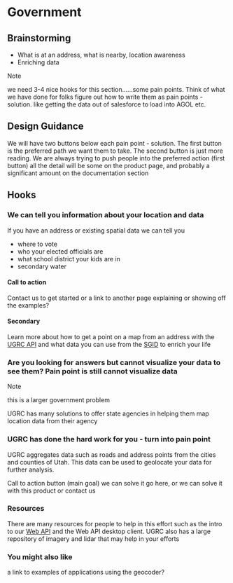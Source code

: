 # Government

## Brainstorming

- What is at an address, what is nearby, location awareness
- Enriching data 

> [!NOTE]
> we need 3-4 nice hooks for this section......some pain points. Think of what we have done for folks figure out how to write them as pain points - solution. like getting the data out of salesforce to load into AGOL etc.

## Design Guidance

We will have two buttons below each pain point - solution. The first button is the preferred path we want them to take. The second button is just more reading. We are always trying to push people into the preferred action (first button) all the detail will be some on the product page, and probably a significant amount on the documentation section

## Hooks

### We can tell you information about your location and data

If you have an address or existing spatial data we can tell you

- where to vote
- who your elected officials are
- what school district your kids are in
- secondary water

#### Call to action

Contact us to get started or a link to another page explaining or showing off the examples?

#### Secondary

Learn more about how to get a point on a map from an address with the [UGRC API](/pillars/products/level-1/api.md) and what data you can use from the [SGID](/pillars/products/level-1/sgid.md) to enrich your life

### Are you looking for answers but cannot visualize your data to see them? Pain point is still cannot visualize data

> [!NOTE]
> this is a larger government problem

UGRC has many solutions to offer state agencies in helping them map location data from their agency

### UGRC has done the hard work for you - turn into pain point

 UGRC aggregates data such as roads and address points from the cities and counties of Utah. This data can be used to geolocate your data for further analysis. 

 Call to action button (main goal)  we can solve it go here, or we can solve it with this product or contact us
 
### Resources

There are many resources for people to help in this effort such as the intro to our [Web API](/api.md) and the Web API desktop client. UGRC also has a large repository of imagery and lidar that may help in your efforts


### You might also like

a link to examples of applications using the geocoder?
